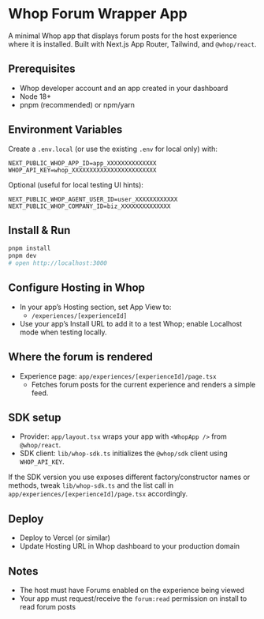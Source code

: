 # Whop Forum Wrapper App

A minimal Whop app that displays forum posts for the host experience where it is installed. Built with Next.js App Router, Tailwind, and `@whop/react`.

## Prerequisites
- Whop developer account and an app created in your dashboard
- Node 18+
- pnpm (recommended) or npm/yarn

## Environment Variables
Create a `.env.local` (or use the existing `.env` for local only) with:

```
NEXT_PUBLIC_WHOP_APP_ID=app_XXXXXXXXXXXXXX
WHOP_API_KEY=whop_XXXXXXXXXXXXXXXXXXXXXXXX
```

Optional (useful for local testing UI hints):
```
NEXT_PUBLIC_WHOP_AGENT_USER_ID=user_XXXXXXXXXXXX
NEXT_PUBLIC_WHOP_COMPANY_ID=biz_XXXXXXXXXXXXXX
```

## Install & Run

```bash
pnpm install
pnpm dev
# open http://localhost:3000
```

## Configure Hosting in Whop
- In your app’s Hosting section, set App View to:
  - `/experiences/[experienceId]`
- Use your app’s Install URL to add it to a test Whop; enable Localhost mode when testing locally.

## Where the forum is rendered
- Experience page: `app/experiences/[experienceId]/page.tsx`
  - Fetches forum posts for the current experience and renders a simple feed.

## SDK setup
- Provider: `app/layout.tsx` wraps your app with `<WhopApp />` from `@whop/react`.
- SDK client: `lib/whop-sdk.ts` initializes the `@whop/sdk` client using `WHOP_API_KEY`.

If the SDK version you use exposes different factory/constructor names or methods, tweak `lib/whop-sdk.ts` and the list call in `app/experiences/[experienceId]/page.tsx` accordingly.

## Deploy
- Deploy to Vercel (or similar)
- Update Hosting URL in Whop dashboard to your production domain

## Notes
- The host must have Forums enabled on the experience being viewed
- Your app must request/receive the `forum:read` permission on install to read forum posts
